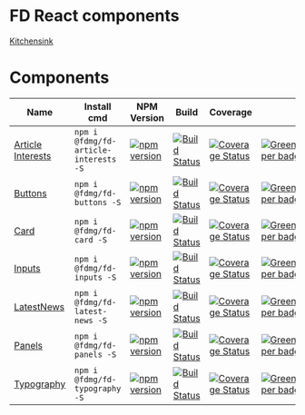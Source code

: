 # FD React components
[Kitchensink](https://static.fd.nl/style-guide/index.html#__all_tab)

# Components
| Name                                                                                      | Install cmd                                   | NPM Version                                                                                                                                   | Build                                                                                                                                                                             | Coverage                                                                                                                                                                                                                  |                                                                                                                                   |
| ----------------------------------------------------------------------------------------- | --------------------------------------------- | --------------------------------------------------------------------------------------------------------------------------------------------- | --------------------------------------------------------------------------------------------------------------------------------------------------------------------------------- | ------------------------------------------------------------------------------------------------------------------------------------------------------------------------------------------------------------------------- | --------------------------------------------------------------------------------------------------------------------------------- |
| [Article Interests](https://github.com/FDMediagroep/fd-ts-react-article-interests)        | `npm i @fdmg/fd-article-interests -S`         | [![npm version](https://badge.fury.io/js/%40fdmg%2Ffd-article-interests.svg)](https://badge.fury.io/js/%40fdmg%2Ffd-article-interests)        | [![Build Status](https://travis-ci.org/FDMediagroep/fd-ts-react-article-interests.svg?branch=master)](https://travis-ci.org/FDMediagroep/fd-ts-react-article-interests)           | [![Coverage Status](https://coveralls.io/repos/github/FDMediagroep/fd-ts-react-article-interests/badge.svg?branch=master)](https://coveralls.io/github/FDMediagroep/fd-ts-react-article-interests?branch=master)          | [![Greenkeeper badge](https://badges.greenkeeper.io/FDMediagroep/fd-ts-react-article-interests.svg)](https://greenkeeper.io/)     |
| [Buttons](https://github.com/FDMediagroep/fd-ts-react-buttons)                            | `npm i @fdmg/fd-buttons -S`                   | [![npm version](https://badge.fury.io/js/%40fdmg%2Ffd-buttons.svg)](https://badge.fury.io/js/%40fdmg%2Ffd-buttons)                            | [![Build Status](https://travis-ci.org/FDMediagroep/fd-ts-react-buttons.svg?branch=master)](https://travis-ci.org/FDMediagroep/fd-ts-react-buttons)                               | [![Coverage Status](https://coveralls.io/repos/github/FDMediagroep/fd-ts-react-buttons/badge.svg?branch=master)](https://coveralls.io/github/FDMediagroep/fd-ts-react-buttons?branch=master)                              | [![Greenkeeper badge](https://badges.greenkeeper.io/FDMediagroep/fd-ts-react-buttons.svg)](https://greenkeeper.io/)               |
| [Card](https://github.com/FDMediagroep/fd-ts-react-card)                                  | `npm i @fdmg/fd-card -S`                      | [![npm version](https://badge.fury.io/js/%40fdmg%2Ffd-card.svg)](https://badge.fury.io/js/%40fdmg%2Ffd-card)                                  | [![Build Status](https://travis-ci.org/FDMediagroep/fd-ts-react-card.svg?branch=master)](https://travis-ci.org/FDMediagroep/fd-ts-react-card)                                     | [![Coverage Status](https://coveralls.io/repos/github/FDMediagroep/fd-ts-react-card/badge.svg?branch=master)](https://coveralls.io/github/FDMediagroep/fd-ts-react-card?branch=master)                                    | [![Greenkeeper badge](https://badges.greenkeeper.io/FDMediagroep/fd-ts-react-card.svg)](https://greenkeeper.io/)                  |
| [Inputs](https://github.com/FDMediagroep/fd-ts-react-inputs)                              | `npm i @fdmg/fd-inputs -S`                    | [![npm version](https://badge.fury.io/js/%40fdmg%2Ffd-inputs.svg)](https://badge.fury.io/js/%40fdmg%2Ffd-inputs)                              | [![Build Status](https://travis-ci.org/FDMediagroep/fd-ts-react-inputs.svg?branch=master)](https://travis-ci.org/FDMediagroep/fd-ts-react-inputs)                                 | [![Coverage Status](https://coveralls.io/repos/github/FDMediagroep/fd-ts-react-inputs/badge.svg?branch=master)](https://coveralls.io/github/FDMediagroep/fd-ts-react-inputs?branch=master)                                | [![Greenkeeper badge](https://badges.greenkeeper.io/FDMediagroep/fd-ts-react-inputs.svg)](https://greenkeeper.io/)                |
| [LatestNews](https://github.com/FDMediagroep/fd-ts-react-latest-news)                     | `npm i @fdmg/fd-latest-news -S`               | [![npm version](https://badge.fury.io/js/%40fdmg%2Ffd-latest-news.svg)](https://badge.fury.io/js/%40fdmg%2Ffd-latest-news)                    | [![Build Status](https://travis-ci.org/FDMediagroep/fd-ts-react-latest-news.svg?branch=master)](https://travis-ci.org/FDMediagroep/fd-ts-react-latest-news)                       | [![Coverage Status](https://coveralls.io/repos/github/FDMediagroep/fd-ts-react-latest-news/badge.svg?branch=master)](https://coveralls.io/github/FDMediagroep/fd-ts-react-latest-news?branch=master)                      | [![Greenkeeper badge](https://badges.greenkeeper.io/FDMediagroep/fd-ts-react-latest-news.svg)](https://greenkeeper.io/)           |
| [Panels](https://github.com/FDMediagroep/fd-ts-react-panels)                              | `npm i @fdmg/fd-panels -S`                    | [![npm version](https://badge.fury.io/js/%40fdmg%2Ffd-panels.svg)](https://badge.fury.io/js/%40fdmg%2Ffd-panels)                              | [![Build Status](https://travis-ci.org/FDMediagroep/fd-ts-react-panels.svg?branch=master)](https://travis-ci.org/FDMediagroep/fd-ts-react-panels)                                 | [![Coverage Status](https://coveralls.io/repos/github/FDMediagroep/fd-ts-react-panels/badge.svg?branch=master)](https://coveralls.io/github/FDMediagroep/fd-ts-react-panels?branch=master)                                | [![Greenkeeper badge](https://badges.greenkeeper.io/FDMediagroep/fd-ts-react-panels.svg)](https://greenkeeper.io/)                |
| [Typography](https://github.com/FDMediagroep/fd-ts-react-typography)                      | `npm i @fdmg/fd-typography -S`                | [![npm version](https://badge.fury.io/js/%40fdmg%2Ffd-typography.svg)](https://badge.fury.io/js/%40fdmg%2Ffd-typography)                      | [![Build Status](https://travis-ci.org/FDMediagroep/fd-ts-react-typography.svg?branch=master)](https://travis-ci.org/FDMediagroep/fd-ts-react-typography)                         | [![Coverage Status](https://coveralls.io/repos/github/FDMediagroep/fd-ts-react-typography/badge.svg?branch=master)](https://coveralls.io/github/FDMediagroep/fd-ts-react-typography?branch=master)                        | [![Greenkeeper badge](https://badges.greenkeeper.io/FDMediagroep/fd-ts-react-typography.svg)](https://greenkeeper.io/)            |
